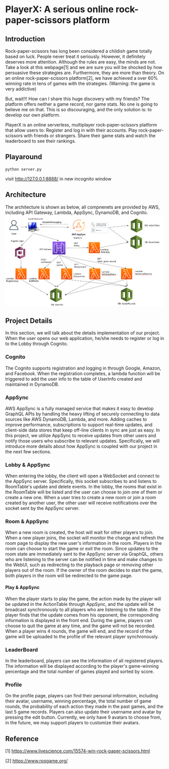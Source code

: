 # PlayerX: A serious online rock-paper-scissors platform

## Introduction
Rock-paper-scissors has long been considered a childish game totally based on luck. People never treat it seriously. However, it definitely deserves more attention. Although the rules are easy, the minds are not. Take a look at this webpage[1] and we are sure you will be shocked by how persuasive these strategies are. Furthermore, they are more than theory. On an online rock-paper-scissors platform[2], we have achieved a over 60\% winning rate in tens of games with the strategies. (Warning: the game is very addictive)

But, wait!!! How can I share this huge discovery with my friends? The platform offers neither a game record, nor game stats. No one is going to believe me on that. This is so discouraging, and the only solution is: to develop our own platform.

PlayerX is an online serverless, multiplayer rock-paper-scissors platform that allow users to:
Register and log in with their accounts.
Play rock-paper-scissors with friends or strangers.
Share their game stats and watch the leaderboard to see their rankings.

## Playaround
```
python server.py
```

visit http://127.0.0.1:8888/ in new incognito window

## Architecture

The architecture is shown as below, all compnenets are provided by AWS, including API Gateway, Lambda, AppSync, DynamoDB, and Cognito.
![architecture](./architecture.png)

## Project Details

In this section, we will talk about the details implementation of our project. When the user opens our web application, he/she needs to register or log in to the Lobby through Cognito.

### Cognito
The Cognito supports registration and logging in through Google, Amazon, and Facebook. When the registration completes, a lambda function will be triggered to add the user info to the table of UserInfo created and maintained in DynamoDB.

### AppSync
AWS AppSync is a fully managed service that makes it easy to develop GraphQL APIs by handling the heavy lifting of securely connecting to data sources like AWS DynamoDB, Lambda, and more. Adding caches to improve performance, subscriptions to support real-time updates, and client-side data stores that keep off-line clients in sync are just as easy. In this project, we utilize AppSync to receive updates from other users and notify those users who subscribe to relevant updates. Specifically, we will introduce more details about how AppSync is coupled with our project in the next few sections.

### Lobby & AppSync
When entering the lobby, the client will open a WebSocket and connect to the AppSync server. Specifically, this socket subscribes to and listens to RoomTable's update and delete events. In the lobby, the rooms that exist in the RoomTable will be listed and the user can choose to join one of them or create a new one. When a user tries to create a new room or join a room created by another user, the other user will receive notifications over the socket sent by the AppSync server.

### Room & AppSync
When a new room is created, the host will wait for other players to join. When a new player joins, the socket will monitor the change and refresh the room page to display the new user's information in the room. Players in the room can choose to start the game or exit the room. Since updates to the room state are immediately sent to the AppSync server via GraphQL, others who are listening to the server can be notified in time and make changes to the WebUI, such as redirecting to the playback page or removing other players out of the room. If the owner of the room decides to start the game, both players in the room will be redirected to the game page.

#### Play & AppSync
When the player starts to play the game, the action made by the player will be updated in the ActionTable through AppSync, and the update will be broadcast synchronously to all players who are listening to the table. If the player finds that the update comes from his opponent, the corresponding information is displayed in the front end. During the game, players can choose to quit the game at any time, and the game will not be recorded. When a player wins 4 rounds, the game will end, and the record of the game will be uploaded to the profile of the relevant player synchronously.

### LeaderBoard
In the leaderboard, players can see the information of all registered players. The information will be displayed according to the player's game-winning percentage and the total number of games played and sorted by score.

### Profile
On the profile page, players can find their personal information, including their avatar, username, winning percentage, the total number of game rounds, the probability of each action they made in the past games, and the last 5 game records. Players can also update their username and avatar by pressing the edit button. Currently, we only have 9 avatars to choose from, in the future, we may support players to customize their avatars.

## Reference
[1] https://www.livescience.com/15574-win-rock-paper-scissors.html

[2] https://www.rpsgame.org/
